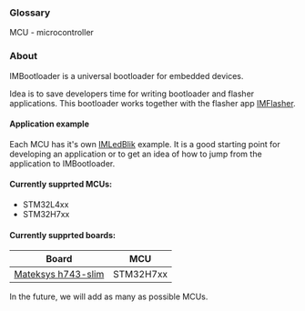 ### Glossary
MCU - microcontroller


### About
IMBootloader is a universal bootloader for embedded devices.

Idea is to save developers time for writing bootloader and flasher applications.
This bootloader works together with the flasher app [IMFlasher](https://github.com/IMProject/IMFlasher).

#### Application example
Each MCU has it's own [IMLedBlik](https://github.com/IMProject/IMLedBlink) example. It is a good starting point for developing an application or to get an idea of how to jump from the application to IMBootloader.

#### Currently supprted MCUs:

* STM32L4xx
* STM32H7xx

#### Currently supprted boards:

| Board                                                                | MCU      |
| -------------------------------------------------------------------- |:--------:|
| [Mateksys h743-slim](http://www.mateksys.com/?portfolio=h743-slim)   |STM32H7xx |

In the future, we will add as many as possible MCUs. 
